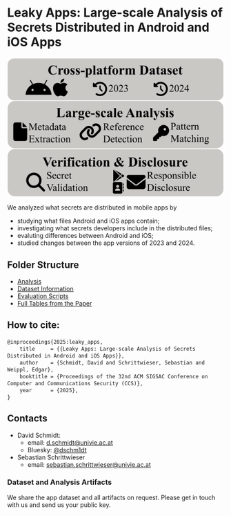 # Leaky Apps: Large-scale Analysis of Secrets Distributed in Android and iOS Apps

![Figure1](misc/pipeline.svg)

We analyzed what secrets are distributed in mobile apps by
* studying what files Android and iOS apps contain;
* investigating what secrets developers include in the distributed files;
* evaluting differences between Android and iOS;
* studied changes between the app versions of 2023 and 2024.



## Folder Structure
* [Analysis](./analysis/)
* [Dataset Information](./dataset/)
* [Evaluation Scripts](./evaluation/)
* [Full Tables from the Paper](./tables/)




## How to cite:

```
@inproceedings{2025:leaky_apps,
    title     = {{Leaky Apps: Large-scale Analysis of Secrets Distributed in Android and iOS Apps}},
    author    = {Schmidt, David and Schrittwieser, Sebastian and Weippl, Edgar},
    booktitle = {Proceedings of the 32nd ACM SIGSAC Conference on Computer and Communications Security (CCS)},
    year      = {2025},
}
```



## Contacts
* David Schmidt:
    * email: d.schmidt@univie.ac.at
    * Bluesky: [@dschm1dt](https://bsky.app/profile/dschm1dt.bsky.social)
* Sebastian Schrittwieser
    * email: sebastian.schrittwieser@univie.ac.at


### Dataset and Analysis Artifacts
We share the app dataset and all artifacts on request. Please get in touch with us and send us your public key.